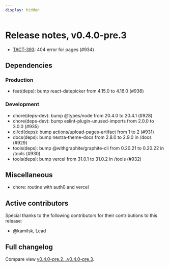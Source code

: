```yaml
---
display: hidden
---
```


# Release notes, v0.4.0-pre.3

- [TACT-393](https://linear.app/tact/issue/TACT-393/auth0-integration): 404 error for pages (#934)

## Dependencies

### Production

- feat(deps): bump react-datepicker from 4.15.0 to 4.16.0 (#936)

### Development

- chore(deps-dev): bump @types/node from 20.4.0 to 20.4.1 (#928)
- chore(deps-dev): bump eslint-plugin-unused-imports from 2.0.0 to 3.0.0 (#935)
- ci/cd(deps): bump actions/upload-pages-artifact from 1 to 2 (#931)
- docs(deps): bump nextra-theme-docs from 2.8.0 to 2.9.0 in /docs (#929)
- tools(deps): bump @withgraphite/graphite-cli from 0.20.21 to 0.20.22 in /tools (#930)
- tools(deps): bump vercel from 31.0.1 to 31.0.2 in /tools (#932)

## Miscellaneous

- chore: routine with auth0 and vercel

## Active contributors

Special thanks to the following contributors for their contributions to this release:
- @kamilsk, Lead

## Full changelog

Compare view [v0.4.0-pre.2...v0.4.0-pre.3][].

[v0.4.0-pre.2...v0.4.0-pre.3]: https://github.com/tact-app/web/compare/v0.4.0-pre.2...v0.4.0-pre.3
